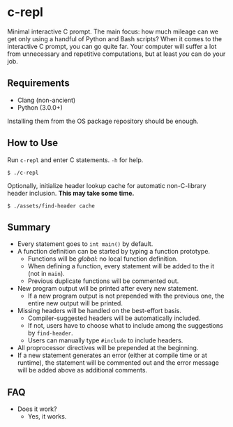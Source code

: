 # c-repl

Minimal interactive C prompt. The main focus: how much mileage can we get only using a handful of Python and Bash scripts? When it comes to the interactive C prompt, you can go quite far. Your computer will suffer a lot from unnecessary and repetitive computations, but at least _you_ can do your job.

## Requirements

 - Clang (non-ancient)
 - Python (3.0.0+)

Installing them from the OS package repository should be enough.

## How to Use

Run `c-repl` and enter C statements. `-h` for help.

```
$ ./c-repl
```

Optionally, initialize header lookup cache for automatic non-C-library header inclusion. **This may take some time.**

```
$ ./assets/find-header cache
```


## Summary 

 - Every statement goes to `int main()` by default.
 - A function definition can be started by typing a function prototype.
    - Functions will be _global_: no local function definition.
    - When defining a function, every statement will be added to the it (not in `main`).
    - Previous duplicate functions will be commented out.
 - New program output will be printed after every new statement.
    - If a new program output is not prepended with the previous one, the entire new output will be printed.
 - Missing headers will be handled on the best-effort basis.
    - Compiler-suggested headers will be automatically included.
    - If not, users have to choose what to include among the suggestions by `find-header`. 
    - Users can manually type `#include` to include headers.
 - All proprocessor directives will be prepended at the beginning.
 - If a new statement generates an error (either at compile time or at runtime), the statement will be commented out and the error message will be added above as additional comments.


## FAQ

 - Does it work?
    - Yes, it works.
